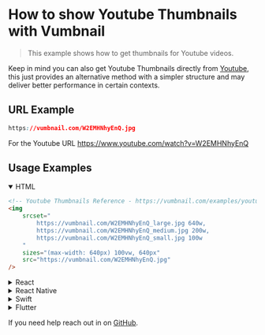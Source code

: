 <!-- Syntax Languages - https://github.com/github/linguist/blob/master/vendor/README.md -->
# How to show Youtube Thumbnails with Vumbnail

> This example shows how to get thumbnails for Youtube videos.

Keep in mind you can also get Youtube Thumbnails directly from [Youtube](https://stackoverflow.com/a/20542029/1397641), this just provides an alternative method with a simpler structure and may deliver better performance in certain contexts.

## URL Example
```css
https://vumbnail.com/W2EMHNhyEnQ.jpg
```
For the Youtube URL https://www.youtube.com/watch?v=W2EMHNhyEnQ

## Usage Examples

<details open>
    <summary>HTML</summary>

```html
<!-- Youtube Thumbnails Reference - https://vumbnail.com/examples/youtube-thumbnails -->
<img
    srcset="
        https://vumbnail.com/W2EMHNhyEnQ_large.jpg 640w,
        https://vumbnail.com/W2EMHNhyEnQ_medium.jpg 200w,
        https://vumbnail.com/W2EMHNhyEnQ_small.jpg 100w
    "
    sizes="(max-width: 640px) 100vw, 640px"
    src="https://vumbnail.com/W2EMHNhyEnQ.jpg"
/>
```

</details>
<details>
    <summary>React</summary>

```jsx
{ /* Youtube Thumbnails Reference - https://vumbnail.com/examples/youtube-thumbnails --> */ }
    <img
        srcSet={`
        https://vumbnail.com/W2EMHNhyEnQ_large.jpg 640w,
        https://vumbnail.com/W2EMHNhyEnQ_medium.jpg 200w,
        https://vumbnail.com/W2EMHNhyEnQ_small.jpg 100w
    `}
        sizes="(max-width: 640px) 100vw, 640px"
        src="https://vumbnail.com/W2EMHNhyEnQ.jpg"
    />
```

</details>
<details>
    <summary>React Native</summary>

```javascript
// Youtube Thumbnails Reference - https://vumbnail.com/examples/youtube-thumbnails
import * as React from 'react'
import { Image } from 'react-native'

export default () => (
    <Image
        style={{ width: 320, height: 180 }}
        source={{
            uri: 'https://vumbnail.com/W2EMHNhyEnQ.jpg',
        }}
    />
)
```

</details>
<details>
    <summary>Swift</summary>

```swift
// Youtube Thumbnails Reference - https://vumbnail.com/examples/youtube-thumbnails
let url = URL(string: 'https://vumbnail.com/W2EMHNhyEnQ.jpg')

DispatchQueue.global().async {
    let data = try? Data(contentsOf: url!)
    DispatchQueue.main.async {
        imageView.image = UIImage(data: data!)
    }
}
```

</details>
<details>
    <summary>Flutter</summary>

```dart
// Youtube Thumbnails Reference - https://vumbnail.com/examples/youtube-thumbnails
Image.network(
    'https://vumbnail.com/W2EMHNhyEnQ.jpg',
)
```

</details>

If you need help reach out in on [GitHub](https://github.com/ThatGuySam/vumbnail/discussions).
